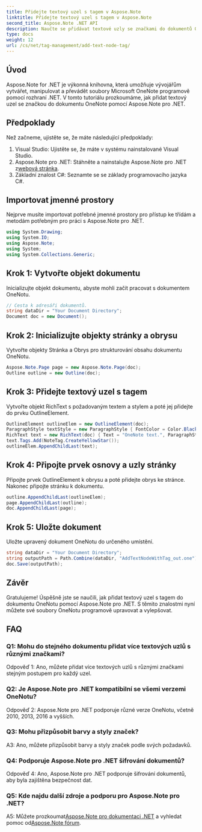 ```yaml
---
title: Přidejte textový uzel s tagem v Aspose.Note
linktitle: Přidejte textový uzel s tagem v Aspose.Note
second_title: Aspose.Note .NET API
description: Naučte se přidávat textové uzly se značkami do dokumentů OneNotu pomocí Aspose.Note pro .NET.
type: docs
weight: 12
url: /cs/net/tag-management/add-text-node-tag/
---
```

## Úvod

Aspose.Note for .NET je výkonná knihovna, která umožňuje vývojářům vytvářet, manipulovat a převádět soubory Microsoft OneNote programově pomocí rozhraní .NET. V tomto tutoriálu prozkoumáme, jak přidat textový uzel se značkou do dokumentu OneNote pomocí Aspose.Note pro .NET.

## Předpoklady

Než začneme, ujistěte se, že máte následující předpoklady:

1. Visual Studio: Ujistěte se, že máte v systému nainstalované Visual Studio.
2.  Aspose.Note pro .NET: Stáhněte a nainstalujte Aspose.Note pro .NET z[webová stránka](https://releases.aspose.com/note/net/).
3. Základní znalost C#: Seznamte se se základy programovacího jazyka C#.

## Importovat jmenné prostory

Nejprve musíte importovat potřebné jmenné prostory pro přístup ke třídám a metodám potřebným pro práci s Aspose.Note pro .NET.

```csharp
using System.Drawing;
using System.IO;
using Aspose.Note;
using System;
using System.Collections.Generic;
```

## Krok 1: Vytvořte objekt dokumentu

Inicializujte objekt dokumentu, abyste mohli začít pracovat s dokumentem OneNotu.

```csharp
// Cesta k adresáři dokumentů.
string dataDir = "Your Document Directory";
Document doc = new Document();
```

## Krok 2: Inicializujte objekty stránky a obrysu

Vytvořte objekty Stránka a Obrys pro strukturování obsahu dokumentu OneNotu.

```csharp
Aspose.Note.Page page = new Aspose.Note.Page(doc);
Outline outline = new Outline(doc);
```

## Krok 3: Přidejte textový uzel s tagem

Vytvořte objekt RichText s požadovaným textem a stylem a poté jej přidejte do prvku OutlineElement.

```csharp
OutlineElement outlineElem = new OutlineElement(doc);
ParagraphStyle textStyle = new ParagraphStyle { FontColor = Color.Black, FontName = "Arial", FontSize = 10 };
RichText text = new RichText(doc) { Text = "OneNote text.", ParagraphStyle = textStyle };
text.Tags.Add(NoteTag.CreateYellowStar());
outlineElem.AppendChildLast(text);
```

## Krok 4: Připojte prvek osnovy a uzly stránky

Připojte prvek OutlineElement k obrysu a poté přidejte obrys ke stránce. Nakonec připojte stránku k dokumentu.

```csharp
outline.AppendChildLast(outlineElem);
page.AppendChildLast(outline);
doc.AppendChildLast(page);
```

## Krok 5: Uložte dokument

Uložte upravený dokument OneNotu do určeného umístění.

```csharp
string dataDir = "Your Document Directory";
string outputPath = Path.Combine(dataDir, "AddTextNodeWithTag_out.one");
doc.Save(outputPath);
```

## Závěr

Gratulujeme! Úspěšně jste se naučili, jak přidat textový uzel s tagem do dokumentu OneNotu pomocí Aspose.Note pro .NET. S těmito znalostmi nyní můžete své soubory OneNotu programově upravovat a vylepšovat.

## FAQ

### Q1: Mohu do stejného dokumentu přidat více textových uzlů s různými značkami?

Odpověď 1: Ano, můžete přidat více textových uzlů s různými značkami stejným postupem pro každý uzel.

### Q2: Je Aspose.Note pro .NET kompatibilní se všemi verzemi OneNotu?

Odpověď 2: Aspose.Note pro .NET podporuje různé verze OneNotu, včetně 2010, 2013, 2016 a vyšších.

### Q3: Mohu přizpůsobit barvy a styly značek?

A3: Ano, můžete přizpůsobit barvy a styly značek podle svých požadavků.

### Q4: Podporuje Aspose.Note pro .NET šifrování dokumentů?

Odpověď 4: Ano, Aspose.Note pro .NET podporuje šifrování dokumentů, aby byla zajištěna bezpečnost dat.

### Q5: Kde najdu další zdroje a podporu pro Aspose.Note pro .NET?

 A5: Můžete prozkoumat[Aspose.Note pro dokumentaci .NET](https://reference.aspose.com/note/net/) a vyhledat pomoc od[Aspose.Note fórum](https://forum.aspose.com/c/note/28).